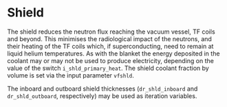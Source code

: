 # Shield

The shield reduces the neutron flux reaching the vacuum vessel, TF coils and 
beyond. This minimises the radiological impact of the neutrons, and their 
heating of the TF coils which, if superconducting, need to remain at liquid 
helium temperatures. As with the blanket the energy deposited in the coolant 
may or may not be used to produce electricity, depending on the value of the 
switch `i_shld_primary_heat`. The shield coolant fraction by volume is set via the input 
parameter `vfshld`.

The inboard and outboard shield thicknesses (`dr_shld_inboard` and `dr_shld_outboard`, 
respectively) may be used as iteration variables.
